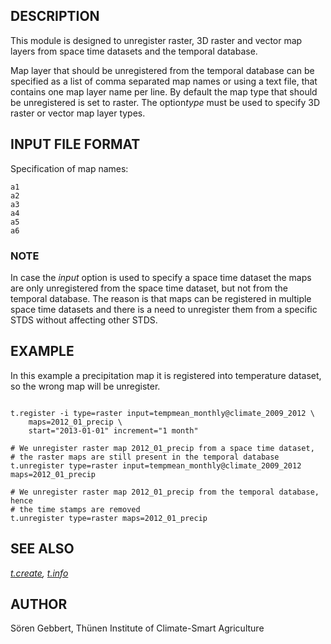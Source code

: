 ## DESCRIPTION

This module is designed to unregister raster, 3D raster and vector map
layers from space time datasets and the temporal database.

Map layer that should be unregistered from the temporal database can be
specified as a list of comma separated map names or using a text file,
that contains one map layer name per line. By default the map type that
should be unregistered is set to raster. The option*type* must be used
to specify 3D raster or vector map layer types.

## INPUT FILE FORMAT

Specification of map names:

```
a1
a2
a3
a4
a5
a6
```

### NOTE

In case the *input* option is used to specify a space time dataset the
maps are only unregistered from the space time dataset, but not from the
temporal database. The reason is that maps can be registered in multiple
space time datasets and there is a need to unregister them from a
specific STDS without affecting other STDS.

## EXAMPLE

In this example a precipitation map it is registered into temperature
dataset, so the wrong map will be unregister.

```

t.register -i type=raster input=tempmean_monthly@climate_2009_2012 \
    maps=2012_01_precip \
    start="2013-01-01" increment="1 month"

# We unregister raster map 2012_01_precip from a space time dataset,
# the raster maps are still present in the temporal database
t.unregister type=raster input=tempmean_monthly@climate_2009_2012 maps=2012_01_precip

# We unregister raster map 2012_01_precip from the temporal database, hence
# the time stamps are removed
t.unregister type=raster maps=2012_01_precip
```

## SEE ALSO

*[t.create](t.create.html), [t.info](t.info.html)*

## AUTHOR

Sören Gebbert, Thünen Institute of Climate-Smart Agriculture
